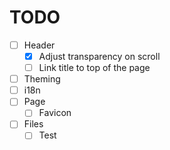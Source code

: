 # TODO

- [ ] Header
  - [x] Adjust transparency on scroll
  - [ ] Link title to top of the page
- [ ] Theming
- [ ] i18n
- [ ] Page
  - [ ] Favicon
- [ ] Files
  - [ ] Test
